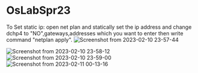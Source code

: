 # OsLabSpr23
To Set static ip: 
open net plan and statically set the ip address and change dchp4 to "NO",gateways,addresses which you want to enter then write command "netplan apply".
![Screenshot from 2023-02-10 23-57-44](https://user-images.githubusercontent.com/123715905/218242383-88cbd403-d78d-438a-866a-b7c683313704.png)

![Screenshot from 2023-02-10 23-58-12](https://user-images.githubusercontent.com/123715905/218242326-5954bd1e-a1ca-4b16-92b8-7cb66bb5163a.png)
![Screenshot from 2023-02-10 23-59-00](https://user-images.githubusercontent.com/123715905/218242334-ad7d0d1e-d8cd-43b5-bce1-48159546f37a.png)
![Screenshot from 2023-02-11 00-13-16](https://user-images.githubusercontent.com/123715905/218242337-37f37a13-011b-48f4-9ad6-f9e58d8cde77.png)


